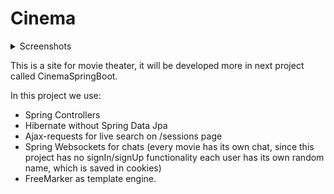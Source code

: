 # Cinema

<details>
<summary>Screenshots</summary>
<details>
<summary>/admin/panel/films</summary>
<img src="/screenshots/admin_panel_films.png">
</details>
<details>
<summary>/admin/panel/halls</summary>
<img src="/screenshots/admin_panel_halls.png">
</details>
<details>
<summary>/admin/panel/sessions</summary>
<img src="/screenshots/admin_panel_sessions.png">
</details>
<details>
<summary>/sessions</summary>
<img src="/screenshots/sessions.png">
</details>
<details>
<summary>/films</summary>
<img src="/screenshots/films.png">
</details>
<details>
<summary>/films/{id}/chat</summary>
<img src="/screenshots/films_{id}_chat.png">
</details>
</details>

This is a site for movie theater, it will be developed more in next project called CinemaSpringBoot.

In this project we use:
- Spring Controllers
- Hibernate without Spring Data Jpa
- Ajax-requests for live search on /sessions page
- Spring Websockets for chats (every movie has its own chat, since this project has no signIn/signUp functionality each user has its own random name, which is saved in cookies)
- FreeMarker as template engine.
